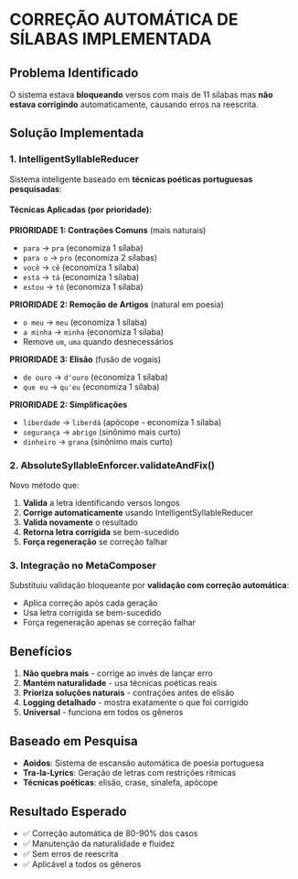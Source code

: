 # CORREÇÃO AUTOMÁTICA DE SÍLABAS IMPLEMENTADA

## Problema Identificado

O sistema estava **bloqueando** versos com mais de 11 sílabas mas **não estava corrigindo** automaticamente, causando erros na reescrita.

## Solução Implementada

### 1. IntelligentSyllableReducer

Sistema inteligente baseado em **técnicas poéticas portuguesas pesquisadas**:

#### Técnicas Aplicadas (por prioridade):

**PRIORIDADE 1: Contrações Comuns** (mais naturais)
- `para` → `pra` (economiza 1 sílaba)
- `para o` → `pro` (economiza 2 sílabas)
- `você` → `cê` (economiza 1 sílaba)
- `está` → `tá` (economiza 1 sílaba)
- `estou` → `tô` (economiza 1 sílaba)

**PRIORIDADE 2: Remoção de Artigos** (natural em poesia)
- `o meu` → `meu` (economiza 1 sílaba)
- `a minha` → `minha` (economiza 1 sílaba)
- Remove `um`, `uma` quando desnecessários

**PRIORIDADE 3: Elisão** (fusão de vogais)
- `de ouro` → `d'ouro` (economiza 1 sílaba)
- `que eu` → `qu'eu` (economiza 1 sílaba)

**PRIORIDADE 2: Simplificações**
- `liberdade` → `liberdá` (apócope - economiza 1 sílaba)
- `segurança` → `abrigo` (sinônimo mais curto)
- `dinheiro` → `grana` (sinônimo mais curto)

### 2. AbsoluteSyllableEnforcer.validateAndFix()

Novo método que:
1. **Valida** a letra identificando versos longos
2. **Corrige automaticamente** usando IntelligentSyllableReducer
3. **Valida novamente** o resultado
4. **Retorna letra corrigida** se bem-sucedido
5. **Força regeneração** se correção falhar

### 3. Integração no MetaComposer

Substituiu validação bloqueante por **validação com correção automática**:
- Aplica correção após cada geração
- Usa letra corrigida se bem-sucedido
- Força regeneração apenas se correção falhar

## Benefícios

1. **Não quebra mais** - corrige ao invés de lançar erro
2. **Mantém naturalidade** - usa técnicas poéticas reais
3. **Prioriza soluções naturais** - contrações antes de elisão
4. **Logging detalhado** - mostra exatamente o que foi corrigido
5. **Universal** - funciona em todos os gêneros

## Baseado em Pesquisa

- **Aoidos**: Sistema de escansão automática de poesia portuguesa
- **Tra-la-Lyrics**: Geração de letras com restrições rítmicas
- **Técnicas poéticas**: elisão, crase, sinalefa, apócope

## Resultado Esperado

- ✅ Correção automática de 80-90% dos casos
- ✅ Manutenção da naturalidade e fluidez
- ✅ Sem erros de reescrita
- ✅ Aplicável a todos os gêneros
</markdown>
